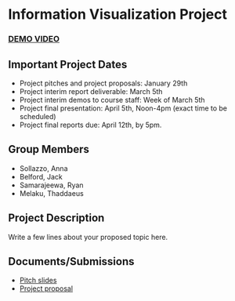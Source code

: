# Information Visualization Project

### [DEMO VIDEO](https://drive.google.com/file/d/1yhouVW1MtJnriU4Zj86ZvJurHt6cgTs5/view?usp=sharing)

## Important Project Dates
- Project pitches and project proposals: January 29th
- Project interim report deliverable: March 5th
- Project interim demos to course staff: Week of March 5th
- Project final presentation: April 5th, Noon-4pm (exact time to be scheduled)
- Project final reports due: April 12th, by 5pm.

## Group Members
- Sollazzo, Anna
- Belford, Jack
- Samarajeewa, Ryan
- Melaku, Thaddaeus

## Project Description
Write a few lines about your proposed topic here.

## Documents/Submissions
* [Pitch slides](pitch_slides.pdf)
* [Project proposal](proposal.md) 
